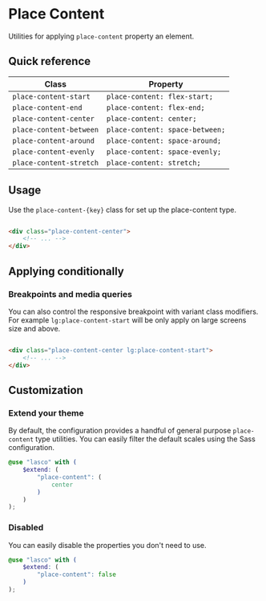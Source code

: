 # Place Content

Utilities for applying `place-content` property an element.

## Quick reference

| Class                   | Property                        |
|-------------------------|---------------------------------|
| `place-content-start`   | `place-content: flex-start;`    |
| `place-content-end`     | `place-content: flex-end;`      |
| `place-content-center`  | `place-content: center;`        |
| `place-content-between` | `place-content: space-between;` |
| `place-content-around`  | `place-content: space-around;`  |
| `place-content-evenly`  | `place-content: space-evenly;`  |
| `place-content-stretch` | `place-content: stretch;`       |

## Usage

Use the `place-content-{key}` class for set up the place-content type.

```html

<div class="place-content-center">
    <!-- ... -->
</div>
```

## Applying conditionally

### Breakpoints and media queries

You can also control the responsive breakpoint with variant class modifiers. For example `lg:place-content-start` will
be only apply on large screens size and above.

```html

<div class="place-content-center lg:place-content-start">
    <!-- ... -->
</div>
```

## Customization

### Extend your theme

By default, the configuration provides a handful of general purpose `place-content` type utilities. You can easily
filter the default scales using the Sass configuration.

```scss
@use "lasco" with (
    $extend: (
        "place-content": (
            center
        )
    )
);
```

### Disabled

You can easily disable the properties you don't need to use.

```scss
@use "lasco" with (
    $extend: (
        "place-content": false
    )
);
```
